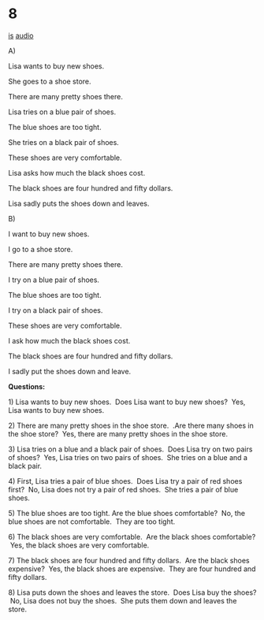 # 8

[is](../is/story_08.md)
[audio](../audio/story_08.mp3)

A\)

Lisa wants to buy new shoes.

She goes to a shoe store.

There are many pretty shoes there.

Lisa tries on a blue pair of shoes.

The blue shoes are too tight.

She tries on a black pair of shoes.

These shoes are very comfortable.

Lisa asks how much the black shoes cost.

The black shoes are four hundred and fifty dollars.

Lisa sadly puts the shoes down and leaves.

B\)

I want to buy new shoes.

I go to a shoe store.

There are many pretty shoes there.

I try on a blue pair of shoes.

The blue shoes are too tight.

I try on a black pair of shoes.

These shoes are very comfortable.

I ask how much the black shoes cost.

The black shoes are four hundred and fifty dollars.

I sadly put the shoes down and leave.

**Questions:**

1\) Lisa wants to buy new shoes.  Does Lisa want to buy new shoes?  Yes,
Lisa wants to buy new shoes.

2\) There are many pretty shoes in the shoe store.  .Are there many
shoes in the shoe store?  Yes, there are many pretty shoes in the shoe
store.

3\) Lisa tries on a blue and a black pair of shoes.  Does Lisa try on
two pairs of shoes?  Yes, Lisa tries on two pairs of shoes.  She tries
on a blue and a black pair.

4\) First, Lisa tries a pair of blue shoes.  Does Lisa try a pair of red
shoes first?  No, Lisa does not try a pair of red shoes.  She tries a
pair of blue shoes.

5\) The blue shoes are too tight. Are the blue shoes comfortable?  No,
the blue shoes are not comfortable.  They are too tight.

6\) The black shoes are very comfortable.  Are the black shoes
comfortable?  Yes, the black shoes are very comfortable.

7\) The black shoes are four hundred and fifty dollars.  Are the black
shoes expensive?  Yes, the black shoes are expensive.  They are four
hundred and fifty dollars.

8\) Lisa puts down the shoes and leaves the store.  Does Lisa buy the
shoes?  No, Lisa does not buy the shoes.  She puts them down and leaves
the store.
